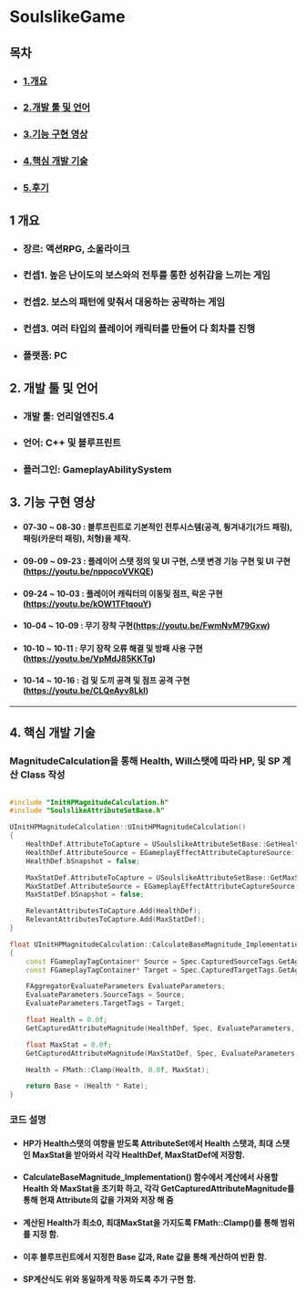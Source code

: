 # SoulslikeGame

## 목차
+ ### [1.개요](#1-개요)
+ ### [2.개발 툴 및 언어](#3-개발-툴-및-언어)
+ ### [3.기능 구현 영상](3-기능-구현-영상)
+ ### [4.핵심 개발 기술](4-핵심-개발-기술)
+ ### [5.후기](5-후기)

## 1 개요
+ ### 장르: 액션RPG, 소울라이크
+ ### 컨셉1. 높은 난이도의 보스와의 전투를 통한 성취감을 느끼는 게임
+ ### 컨셉2. 보스의 패턴에 맞춰서 대응하는 공략하는 게임
+ ### 컨셉3. 여러 타입의 플레이어 캐릭터를 만들어 다 회차를 진행 
+ ### 플랫폼: PC
  
## 2. 개발 툴 및 언어
+ ### 개발 툴: 언리얼엔진5.4
+ ### 언어: C++ 및 블루프린트
+ ### 플러그인: GameplayAbilitySystem

## 3. 기능 구현 영상
+ #### 07-30 ~ 08-30 : 블루프린트로 기본적인 전투시스템(공격, 튕겨내기(가드 패링), 패링(카운터 패링), 처형)을 제작.
+ #### 09-09 ~ 09-23 : 플레이어 스탯 정의 및 UI 구현, 스탯 변경 기능 구현 및 UI 구현(https://youtu.be/nppocoVVKQE)
+ #### 09-24 ~ 10-03 : 플레이어 캐릭터의 이동및 점프, 락온 구현(https://youtu.be/kOW1TFtqouY)
+ #### 10-04 ~ 10-09 : 무기 장착 구현(https://youtu.be/FwmNvM79Gxw)
+ #### 10-10 ~ 10-11 : 무기 장착 오류 해결 및 방패 사용 구현(https://youtu.be/VpMdJ85KKTg)
+ #### 10-14 ~ 10-16 : 검 및 도끼 공격 및 점프 공격 구현(https://youtu.be/CLQeAyv8LkI)
--------------------------------------------------------------------------------------------------------------------

## 4. 핵심 개발 기술
### MagnitudeCalculation을 통해 Health, Will스탯에 따라 HP, 및 SP 계산 Class 작성

```cpp

#include "InitHPMagnitudeCalculation.h"
#include "SoulslikeAttributeSetBase.h"

UInitHPMagnitudeCalculation::UInitHPMagnitudeCalculation()
{
	HealthDef.AttributeToCapture = USoulslikeAttributeSetBase::GetHealthAttribute();
	HealthDef.AttributeSource = EGameplayEffectAttributeCaptureSource::Target;
	HealthDef.bSnapshot = false;

	MaxStatDef.AttributeToCapture = USoulslikeAttributeSetBase::GetMaxStatAttribute();
	MaxStatDef.AttributeSource = EGameplayEffectAttributeCaptureSource::Target;
	MaxStatDef.bSnapshot = false;

	RelevantAttributesToCapture.Add(HealthDef);
	RelevantAttributesToCapture.Add(MaxStatDef);
}

float UInitHPMagnitudeCalculation::CalculateBaseMagnitude_Implementation(const FGameplayEffectSpec& Spec) const
{
	const FGameplayTagContainer* Source = Spec.CapturedSourceTags.GetAggregatedTags();
	const FGameplayTagContainer* Target = Spec.CapturedTargetTags.GetAggregatedTags();

	FAggregatorEvaluateParameters EvaluateParameters;
	EvaluateParameters.SourceTags = Source;
	EvaluateParameters.TargetTags = Target;

	float Health = 0.0f;
	GetCapturedAttributeMagnitude(HealthDef, Spec, EvaluateParameters, Health);

	float MaxStat = 0.0f;
	GetCapturedAttributeMagnitude(MaxStatDef, Spec, EvaluateParameters, MaxStat);

	Health = FMath::Clamp(Health, 0.0f, MaxStat);

	return Base + (Health * Rate);
}

```

### 코드 설명
+ #### HP가 Health스탯의 여향을 받도록 AttributeSet에서 Health 스탯과, 최대 스탯인 MaxStat을 받아와서 각각 HealthDef, MaxStatDef에 저장함.
+ #### CalculateBaseMagnitude_Implementation() 함수에서 계산에서 사용할 Health 와 MaxStat을 초기화 하고, 각각 GetCapturedAttributeMagnitude를 통해 현재 Attribute의 값을 가져와 저장 해 줌
+ #### 계산된 Health가 최소0, 최대MaxStat을 가지도록 FMath::Clamp()를 통해 범위를 지정 함.
+ #### 이후 블루프린트에서 지정한 Base 값과, Rate 값을 통해 계산하여 반환 함.
+ #### SP계산식도 위와 동일하게 작동 하도록 추가 구현 함.
